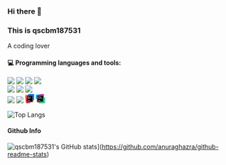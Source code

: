### Hi there 👋 
### This is qscbm187531
A coding lover

#### :computer: Programming languages and tools: 
<p>
<code><img width="10%" src="https://www.vectorlogo.zone/logos/java/java-ar21.svg"></code>
<code><img width="10%" src="https://www.vectorlogo.zone/logos/javascript/javascript-ar21.svg"></code>
<code><img width="4%" src="https://github.com/isocpp/logos/blob/master/cpp_logo.svg"></code>
<code><img width="4%" src="https://www.vectorlogo.zone/logos/typescriptlang/typescriptlang-icon.svg"></code>
<br/>
<code><img width="10%" src="https://www.vectorlogo.zone/logos/postgresql/postgresql-ar21.svg"></code>
<code><img width="10%" src="https://www.vectorlogo.zone/logos/mysql/mysql-ar21.svg"></code>
<code><img width="10%" src="https://www.vectorlogo.zone/logos/mongodb/mongodb-ar21.svg"></code>
<br/>
<code><img width="10%" src="https://www.vectorlogo.zone/logos/git-scm/git-scm-ar21.svg"></code>
<code><img width="10%" src="https://www.vectorlogo.zone/logos/visualstudio_code/visualstudio_code-ar21.svg"></code>
<code><img width="4%" src="https://github.com/JetBrains/logos/blob/master/web/intellij-idea/intellij-idea.svg"></code>
<code><img width="4%" src="https://github.com/JetBrains/logos/blob/master/web/clion/clion.svg"></code>
</p>

![Top Langs](https://github-readme-stats.vercel.app/api/top-langs/?username=mcchampions&theme=ambient_gradient&layout=compact)

#### Github Info
![qscbm187531's GitHub stats](https://github-readme-stats.vercel.app/api?username=mcchampions&theme=ambient_gradient)](https://github.com/anuraghazra/github-readme-stats)

